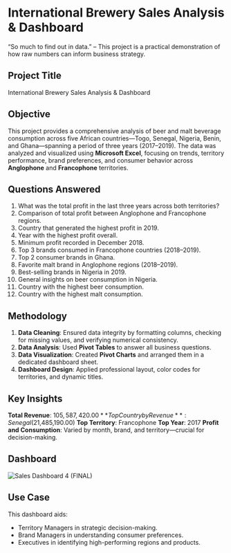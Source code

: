 # International Brewery Sales Analysis & Dashboard
“So much to find out in data.” – This project is a practical demonstration of how raw numbers can inform business strategy.



## Project Title
International Brewery Sales Analysis & Dashboard

## Objective
This project provides a comprehensive analysis of beer and malt beverage consumption across five African countries—Togo, Senegal, Nigeria, Benin, and Ghana—spanning a period of three years (2017–2019). The data was analyzed and visualized using **Microsoft Excel**, focusing on trends, territory performance, brand preferences, and consumer behavior across **Anglophone** and **Francophone** territories.


## Questions Answered
1. What was the total profit in the last three years across both territories?
2. Comparison of total profit between Anglophone and Francophone regions.
3. Country that generated the highest profit in 2019.
4. Year with the highest profit overall.
5. Minimum profit recorded in December 2018.
6. Top 3 brands consumed in Francophone countries (2018–2019).
7. Top 2 consumer brands in Ghana.
8. Favorite malt brand in Anglophone regions (2018–2019).
9. Best-selling brands in Nigeria in 2019.
10. General insights on beer consumption in Nigeria.
11. Country with the highest beer consumption.
12. Country with the highest malt consumption.

## Methodology
1. **Data Cleaning**: Ensured data integrity by formatting columns, checking for missing values, and verifying numerical consistency.
2. **Data Analysis**: Used **Pivot Tables** to answer all business questions.
3. **Data Visualization**: Created **Pivot Charts** and arranged them in a dedicated dashboard sheet.
4. **Dashboard Design**: Applied professional layout, color codes for territories, and dynamic titles.

## Key Insights
**Total Revenue**: $105,587,420.00
**Top Country by Revenue**: Senegal ($21,485,190.00)
**Top Territory**: Francophone
**Top Year**: 2017
**Profit and Consumption**: Varied by month, brand, and territory—crucial for decision-making.

## Dashboard
![Sales Dashboard 4 (FINAL)](https://github.com/user-attachments/assets/47867bf4-cc4f-4e4c-a4c6-001713a8c598)

## Use Case
This dashboard aids:
- Territory Managers in strategic decision-making.
- Brand Managers in understanding consumer preferences.
- Executives in identifying high-performing regions and products.
